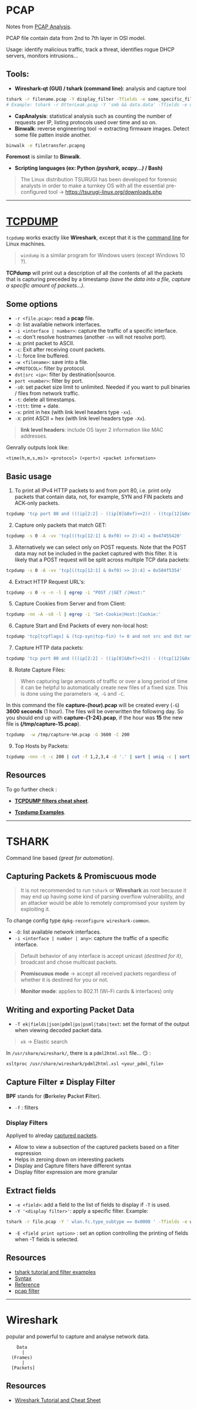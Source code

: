 # PCAP

Notes from [PCAP Analysis](http://maki.bzh/articles/wiresharkhowtobasic/).

PCAP file contain data from 2nd to 7th layer in OSI model.

Usage: identify malicious traffic, track a threat, identifies rogue DHCP servers, monitors intrusions...

## Tools: 

- **Wireshark-qt (GUI) / tshark (command line)**: analysis and capture tool

```bash
tshark -r filename.pcap -Y display_filter -Tfields -e some_specific_filter
# Example: tshark -r OtterLeak.pcap -Y 'smb && data.data' -Tfields -e data.data
```

- **CapAnalysis**: statistical analysis such as counting the number of requests per IP, listing protocols used over time and so on.
- **Binwalk**: reverse engineering tool &rarr; extracting firmware images. Detect some file patten inside another.

```bash
binwalk -e filetransfer.pcapng
```

**Foremost** is similar to **Binwalk**.

- **Scripting languages (ex: Python _(pyshark, scapy...)_ / Bash)**

> The Linux distribution TSURUGI has been developed for forensic analysts in order to make a turnkey OS with all the essential pre-configured tool &rarr; https://tsurugi-linux.org/downloads.php

___

# [TCPDUMP](https://www.tcpdump.org/)

`tcpdump` works exactly like **Wireshark**, except that it is the <u>command line</u> for Linux machines.

> `windump` is a similar program for Windows users (except Windows 10 ?).

**TCPdump** will print out a description of all the contents of all the packets that is capturing preceded by a timestamp _(save the data into a file, capture a specific amount of packets...)_.

## Some options

- `-r <file.pcap>`: read a **pcap** file.
- `-D`: list available network interfaces.
- `-i <interface | number>`: capture the traffic of a specific interface.
- `-n`: don't resolve hostnames (another `-nn` will not resolve port).
- `-A`: print packet to ASCII.
- `-c`: Exit after receiving count packets.
- `-l`: force line buffered.
- `-w <filename>`: save into a file.
- `<PROTOCOL>`: filter by protocol.
- `dst|src <ip>`: filter by destination|source.
- `port <number>`: filter by port.
- `-s0`: set packet size limit to unlimited. Needed if you want to pull binaries / files from network traffic.
- `-t`: delete all timestamps.
- `-tttt`: time + date.
- `-x`: print in hex (with link level headers type `-xx`).
- `-X`: print ASCII + hex (with link level headers type `-Xx`).

> **link level headers**: include OS layer 2 information like MAC addresses.

Genrally outputs look like:

```
<time(h,m,s,ms)> <protocol> (<port>) <packet information> 
```

## Basic usage

1. To print all IPv4 HTTP packets to and from port 80, i.e. print only packets that contain data, not, for example, SYN and FIN packets and ACK-only packets.

```bash
tcpdump 'tcp port 80 and (((ip[2:2] - ((ip[0]&0xf)<<2)) - ((tcp[12]&0xf0)>>2)) != 0)'
```

2. Capture only packets that match GET:

```bash
tcpdump -s 0 -A -vv 'tcp[((tcp[12:1] & 0xf0) >> 2):4] = 0x47455420'
```

3. Alternatively we can select only on POST requests. Note that the POST data may not be included in the packet captured with this filter. It is likely that a POST request will be split across multiple TCP data packets:

```bash
tcpdump -s 0 -A -vv 'tcp[((tcp[12:1] & 0xf0) >> 2):4] = 0x504f5354'
```

4. Extract HTTP Request URL's:

```bash
tcpdump -s 0 -v -n -l | egrep -i "POST /|GET /|Host:"
```

5. Capture Cookies from Server and from Client:

```bash
tcpdump -nn -A -s0 -l | egrep -i 'Set-Cookie|Host:|Cookie:'
```

6. Capture Start and End Packets of every non-local host:

```bash
tcpdump 'tcp[tcpflags] & (tcp-syn|tcp-fin) != 0 and not src and dst net localnet'
```

7. Capture HTTP data packets:

```bash
tcpdump 'tcp port 80 and (((ip[2:2] - ((ip[0]&0xf)<<2)) - ((tcp[12]&0xf0)>>2)) != 0)'
```

8. Rotate Capture Files:

> When capturing large amounts of traffic or over a long period of time it can be helpful to automatically create new files of a fixed size. This is done using the parameters `-W`, `-G` and `-C`.

In this command the file **capture-(hour).pcap** will be created every (`-G`) **3600 seconds** (1 hour). The files will be overwritten the following day. So you should end up with **capture-{1-24}.pcap**, if the hour was **15** the new file is **(/tmp/capture-15.pcap**).

```bash
tcpdump  -w /tmp/capture-%H.pcap -G 3600 -C 200
```

9. Top Hosts by Packets:

```bash
tcpdump -nnn -t -c 200 | cut -f 1,2,3,4 -d '.' | sort | uniq -c | sort -nr | head -n 20
```

## Resources

To go further check :

- [**TCPDUMP filters cheat sheet**](http://alumni.cs.ucr.edu/~marios/ethereal-tcpdump.pdf).

- [**Tcpdump Examples**](https://hackertarget.com/tcpdump-examples/).

___

# TSHARK

Command line based _(great for automation)_.

## Capturing Packets & Promiscuous mode

> It is not recommended to run `tshark` or **Wireshark** as root because it may end up having some kind of parsing overflow vulnerability, and an attacker would be able to remotely compromised your system by exploiting it.

To change config type `dpkg-reconfigure wireshark-common`.

- `-D`: list available network interfaces.
- `-i <interface | number | any>`: capture the traffic of a specific interface.

> Default behavior of any interface is accept unicast _(destined for it)_, broadcast and chose multicast packets.

> **Promiscuous mode** &rarr; accept all received packets regardless of whether it is destined for you or not.

> **Monitor mode**: applies to 802.11 (Wi-Fi cards & interfaces) only

## Writing and exporting Packet Data

- `-T ek|fields|json|pdml|ps|psml|tabs|text`: set the format of the output when viewing decoded packet data.

> `ek` &rarr; Elastic search

In `/usr/share/wireshark/`, there is a `pdml2html.xsl` file... :smirk: :

`xsltproc /usr/share/wireshark/pdml2html.xsl <your_pdml_file>`

## Capture Filter ≠ Display Filter

**BPF** stands for (**B**erkeley **P**acket **F**ilter).

- `-f` : filters

### Display Filters

Appliyed to alreday <u>captured packets</u>.

- Allow to view a subsection of the captured packets based on a filter expression
- Helps in zeroing down on interesting packets
- Display and Capture filters have different syntax
- Display filter expression are more granular

## Extract fields

- `-e <field>`: add a field to the list of fields to display if `-T` is used. 
- `-Y '<display filter>'`: apply a specific filter. Example:

```bash
tshark -r file.pcap -Y ' wlan.fc.type_subtype == 0x0008 ' -Tfields -e wlan.ssid
```

- `-E <field print option>` : set an option controlling the printing of fields when -T fields is selected.

## Resources

- [tshark tutorial and filter examples](https://hackertarget.com/tshark-tutorial-and-filter-examples/)
- [Syntax](https://wireshark.org/docs/wsug_html_chunked/ChWorkBuildDisplayFilterSection.html)
- [Reference](https://wireshark.org/docs/dfref/)
- [pcap filter](https://wireshark.org/man-pages/pcap-filter.html)
___

# Wireshark

popular and powerful to capture and analyse network data.

```
    Data
      |
  (Frames)
      |
  [Packets]
```

## Resources

- [Wireshark Tutorial and Cheat Sheet](https://hackertarget.com/wireshark-tutorial-and-cheat-sheet/)
